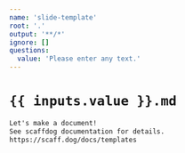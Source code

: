 ```yaml
---
name: 'slide-template'
root: '.'
output: '**/*'
ignore: []
questions:
  value: 'Please enter any text.'
---
```


# `{{ inputs.value }}.md`

```markdown
Let's make a document!
See scaffdog documentation for details.
https://scaff.dog/docs/templates
```